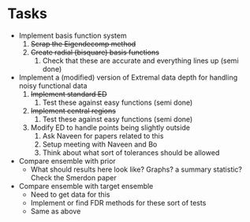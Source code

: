 # Tasks

- Implement basis function system
  1. ~~Scrap the Eigendecomp method~~
  2. ~~Create radial (bisquare) basis functions~~
     1. Check that these are accurate and everything lines up (semi done)
- Implement a (modified) version of Extremal data depth for handling noisy functional data
  1. ~~Implement standard ED~~
     1. Test these against easy functions (semi done)
  2. ~~Implement central regions~~
     1. Test these against easy functions (semi done)
  3. Modify ED to handle points being slightly outside 
     1. Ask Naveen for papers related to this
     2. Setup meeting with Naveen and Bo 
     3. Think about what sort of tolerances should be allowed
- Compare ensemble with prior
  - What should results here look like? Graphs? a summary statistic? Check the Smerdon paper
- Compare ensemble with target ensemble
  - Need to get data for this
  - Implement or find FDR methods for these sort of tests
  - Same as above

